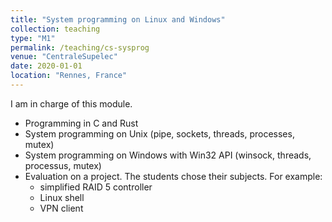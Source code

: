 ```yaml
---
title: "System programming on Linux and Windows"
collection: teaching
type: "M1"
permalink: /teaching/cs-sysprog
venue: "CentraleSupelec"
date: 2020-01-01
location: "Rennes, France"
---
```


I am in charge of this module.

- Programming in C and Rust
- System programming on Unix (pipe, sockets, threads, processes, mutex)
- System programming on Windows with Win32 API (winsock, threads, processus, mutex)
- Evaluation on a project. The students chose their subjects. For example:
  - simplified RAID 5 controller
  - Linux shell
  - VPN client
